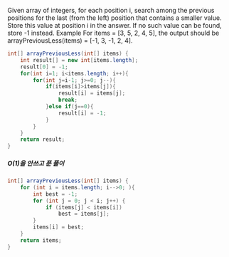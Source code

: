 Given array of integers, for each position i, search among the previous positions for the last (from the left) position that contains a smaller value. Store this value at position i in the answer. If no such value can be found, store -1 instead.
Example
For items = [3, 5, 2, 4, 5], the output should be
arrayPreviousLess(items) = [-1, 3, -1, 2, 4].
```java
int[] arrayPreviousLess(int[] items) {
    int result[] = new int[items.length];
    result[0] = -1;
    for(int i=1; i<items.length; i++){
        for(int j=i-1; j>=0; j--){            
            if(items[i]>items[j]){
                result[i] = items[j];
                break;
            }else if(j==0){
                result[i] = -1;
            }            
        }
    }    
    return result;
}
```
##### O(1)을 안쓰고 푼 풀이
```java
int[] arrayPreviousLess(int[] items) {
    for (int i = items.length; i-->0; ){
        int best = -1;
        for (int j = 0; j < i; j++) {
            if (items[j] < items[i])
                best = items[j];
        }
        items[i] = best;
    }
    return items;
}
```